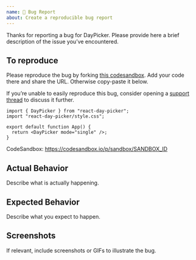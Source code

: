 ```yaml
---
name: 🐛 Bug Report
about: Create a reproducible bug report
---
```


Thanks for reporting a bug for DayPicker. Please provide here a brief description of the issue you’ve encountered.

## To reproduce

Please reproduce the bug by forking [this codesandbox](https://codesandbox.io/p/sandbox/m2j7fr). Add your code there and share the URL. Otherwise copy-paste it below.

If you’re unable to easily reproduce this bug, consider opening a [support thread](https://github.com/gpbl/react-day-picker/discussions) to discuss it further.

```tsx
import { DayPicker } from "react-day-picker";
import "react-day-picker/style.css";

export default function App() {
  return <DayPicker mode="single" />;
}
```

CodeSandbox: https://codesandbox.io/p/sandbox/SANDBOX_ID

## Actual Behavior

Describe what is actually happening.

## Expected Behavior

Describe what you expect to happen.

## Screenshots

If relevant, include screenshots or GIFs to illustrate the bug.
